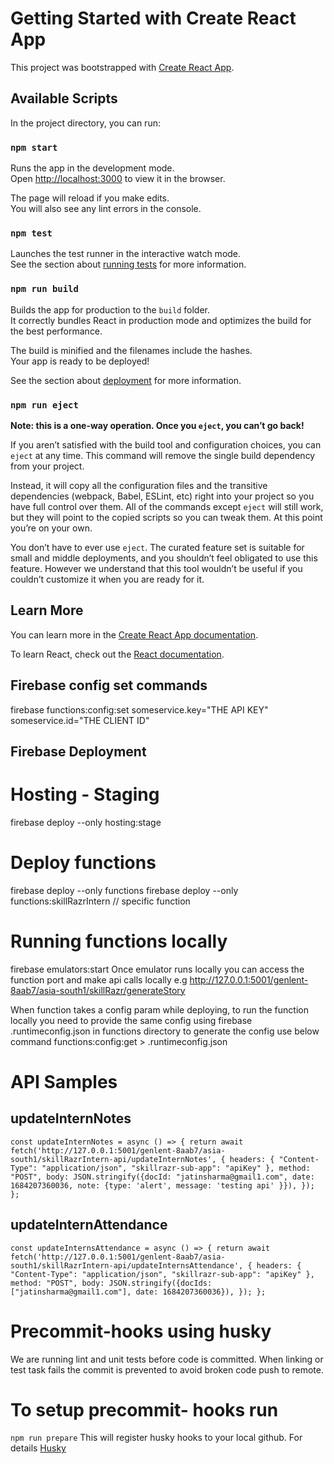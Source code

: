 # Getting Started with Create React App

This project was bootstrapped with [Create React App](https://github.com/facebook/create-react-app).

## Available Scripts

In the project directory, you can run:

### `npm start`

Runs the app in the development mode.\
Open [http://localhost:3000](http://localhost:3000) to view it in the browser.

The page will reload if you make edits.\
You will also see any lint errors in the console.

### `npm test`

Launches the test runner in the interactive watch mode.\
See the section about [running tests](https://facebook.github.io/create-react-app/docs/running-tests) for more information.

### `npm run build`

Builds the app for production to the `build` folder.\
It correctly bundles React in production mode and optimizes the build for the best performance.

The build is minified and the filenames include the hashes.\
Your app is ready to be deployed!

See the section about [deployment](https://facebook.github.io/create-react-app/docs/deployment) for more information.

### `npm run eject`

**Note: this is a one-way operation. Once you `eject`, you can’t go back!**

If you aren’t satisfied with the build tool and configuration choices, you can `eject` at any time. This command will remove the single build dependency from your project.

Instead, it will copy all the configuration files and the transitive dependencies (webpack, Babel, ESLint, etc) right into your project so you have full control over them. All of the commands except `eject` will still work, but they will point to the copied scripts so you can tweak them. At this point you’re on your own.

You don’t have to ever use `eject`. The curated feature set is suitable for small and middle deployments, and you shouldn’t feel obligated to use this feature. However we understand that this tool wouldn’t be useful if you couldn’t customize it when you are ready for it.

## Learn More

You can learn more in the [Create React App documentation](https://facebook.github.io/create-react-app/docs/getting-started).

To learn React, check out the [React documentation](https://reactjs.org/).

## Firebase config set commands

firebase functions:config:set someservice.key="THE API KEY" someservice.id="THE CLIENT ID"

## Firebase Deployment

# Hosting - Staging

firebase deploy --only hosting:stage

# Deploy functions

firebase deploy --only functions
firebase deploy --only functions:skillRazrIntern // specific function

# Running functions locally

firebase emulators:start
Once emulator runs locally you can access the function port and make api calls locally e.g http://127.0.0.1:5001/genlent-8aab7/asia-south1/skillRazr/generateStory

When function takes a config param while deploying, to run the function locally you need to provide the same config using firebase .runtimeconfig.json in functions directory to generate the config use below command
functions:config:get > .runtimeconfig.json

# API Samples

## updateInternNotes

`const updateInternNotes = async () => {
  return await fetch('http://127.0.0.1:5001/genlent-8aab7/asia-south1/skillRazrIntern-api/updateInternNotes', {
    headers: {
      "Content-Type": "application/json",
      "skillrazr-sub-app": "apiKey"
    },
    method: "POST",
    body: JSON.stringify({docId: "jatinsharma@gmail1.com", date: 1684207360036, note: {type: 'alert', message: 'testing api' }}),
  });
};`

## updateInternAttendance

`const updateInternsAttendance = async () => {
  return await fetch('http://127.0.0.1:5001/genlent-8aab7/asia-south1/skillRazrIntern-api/updateInternsAttendance', {
    headers: {
      "Content-Type": "application/json",
      "skillrazr-sub-app": "apiKey"
    },
    method: "POST",
    body: JSON.stringify({docIds: ["jatinsharma@gmail1.com"], date: 1684207360036}),
  });
};`

# Precommit-hooks using husky

We are running lint and unit tests before code is committed. When linking or test task fails the commit is prevented to avoid broken code push to remote.

# To setup precommit- hooks run

`npm run prepare` This will register husky hooks to your local github. For details [Husky](https://www.npmjs.com/package/husky)
